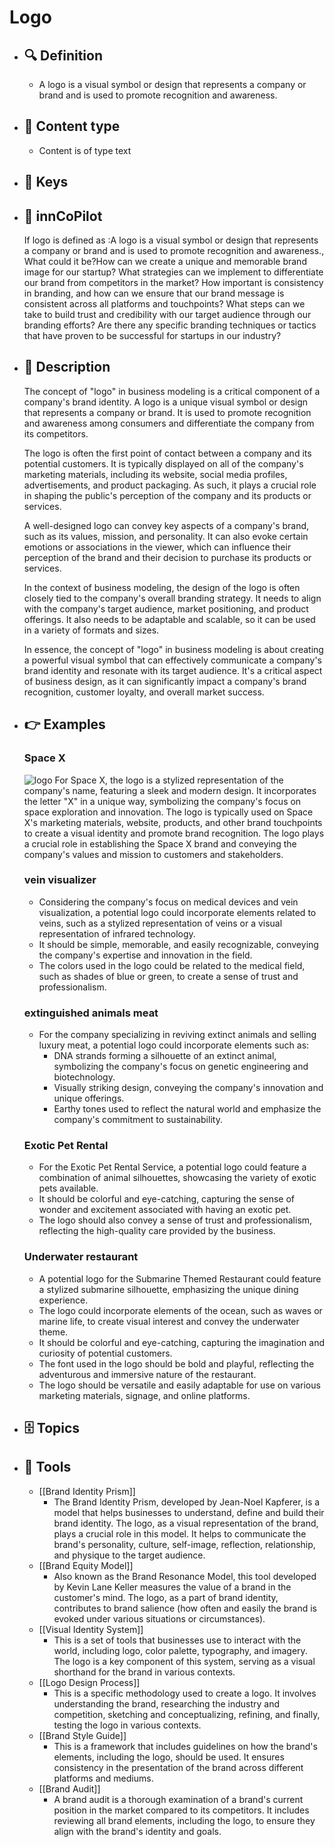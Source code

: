# Logo
- ## 🔍 Definition
  - A logo is a visual symbol or design that represents a company or brand and is used to promote recognition and awareness.
- ## 📰 Content type 
  - Content is of type text
- ## 🔑 Keys
  
- ## 🤖 innCoPilot
  If logo is defined as :A logo is a visual symbol or design that represents a company or brand and is used to promote recognition and awareness., What could it be?How can we create a unique and memorable brand image for our startup?
  What strategies can we implement to differentiate our brand from competitors in the market?
  How important is consistency in branding, and how can we ensure that our brand message is consistent across all platforms and touchpoints?
  What steps can we take to build trust and credibility with our target audience through our branding efforts?
  Are there any specific branding techniques or tactics that have proven to be successful for startups in our industry?
- ## 📖 Description
  The concept of "logo" in business modeling is a critical component of a company's brand identity. A logo is a unique visual symbol or design that represents a company or brand. It is used to promote recognition and awareness among consumers and differentiate the company from its competitors.
  
  The logo is often the first point of contact between a company and its potential customers. It is typically displayed on all of the company's marketing materials, including its website, social media profiles, advertisements, and product packaging. As such, it plays a crucial role in shaping the public's perception of the company and its products or services.
  
  A well-designed logo can convey key aspects of a company's brand, such as its values, mission, and personality. It can also evoke certain emotions or associations in the viewer, which can influence their perception of the brand and their decision to purchase its products or services.
  
  In the context of business modeling, the design of the logo is often closely tied to the company's overall branding strategy. It needs to align with the company's target audience, market positioning, and product offerings. It also needs to be adaptable and scalable, so it can be used in a variety of formats and sizes.
  
  In essence, the concept of "logo" in business modeling is about creating a powerful visual symbol that can effectively communicate a company's brand identity and resonate with its target audience. It's a critical aspect of business design, as it can significantly impact a company's brand recognition, customer loyalty, and overall market success.
- ## 👉 Examples
  ### Space X
  ![logo](https://upload.wikimedia.org/wikipedia/commons/thumb/d/de/SpaceX-Logo.svg/640px-SpaceX-Logo.svg.png)
  For Space X, the logo is a stylized representation of the company's name, featuring a sleek and modern design.
  It incorporates the letter "X" in a unique way, symbolizing the company's focus on space exploration and innovation.
  The logo is typically used on Space X's marketing materials, website, products, and other brand touchpoints to create a visual identity and promote brand recognition.
  The logo plays a crucial role in establishing the Space X brand and conveying the company's values and mission to customers and stakeholders.
  ### vein visualizer
  - Considering the company's focus on medical devices and vein visualization, a potential logo could incorporate elements related to veins, such as a stylized representation of veins or a visual representation of infrared technology.
  - It should be simple, memorable, and easily recognizable, conveying the company's expertise and innovation in the field.
  - The colors used in the logo could be related to the medical field, such as shades of blue or green, to create a sense of trust and professionalism.
  ### extinguished animals meat
  - For the company specializing in reviving extinct animals and selling luxury meat, a potential logo could incorporate elements such as:
  	- DNA strands forming a silhouette of an extinct animal, symbolizing the company's focus on genetic engineering and biotechnology.
  	- Visually striking design, conveying the company's innovation and unique offerings.
  	- Earthy tones used to reflect the natural world and emphasize the company's commitment to sustainability.
  ### Exotic Pet Rental
  - For the Exotic Pet Rental Service, a potential logo could feature a combination of animal silhouettes, showcasing the variety of exotic pets available.
  - It should be colorful and eye-catching, capturing the sense of wonder and excitement associated with having an exotic pet.
  - The logo should also convey a sense of trust and professionalism, reflecting the high-quality care provided by the business.
  ### Underwater restaurant
  - A potential logo for the Submarine Themed Restaurant could feature a stylized submarine silhouette, emphasizing the unique dining experience.
  - The logo could incorporate elements of the ocean, such as waves or marine life, to create visual interest and convey the underwater theme.
  - It should be colorful and eye-catching, capturing the imagination and curiosity of potential customers.
  - The font used in the logo should be bold and playful, reflecting the adventurous and immersive nature of the restaurant.
  - The logo should be versatile and easily adaptable for use on various marketing materials, signage, and online platforms.
- ## 🗄️ Topics
  
- ## 🧰 Tools
  - [[Brand Identity Prism]]
    - The Brand Identity Prism, developed by Jean-Noel Kapferer, is a model that helps businesses to understand, define and build their brand identity. The logo, as a visual representation of the brand, plays a crucial role in this model. It helps to communicate the brand's personality, culture, self-image, reflection, relationship, and physique to the target audience.
  - [[Brand Equity Model]]
    - Also known as the Brand Resonance Model, this tool developed by Kevin Lane Keller measures the value of a brand in the customer's mind. The logo, as a part of brand identity, contributes to brand salience (how often and easily the brand is evoked under various situations or circumstances).
  - [[Visual Identity System]]
    - This is a set of tools that businesses use to interact with the world, including logo, color palette, typography, and imagery. The logo is a key component of this system, serving as a visual shorthand for the brand in various contexts.
  - [[Logo Design Process]]
    - This is a specific methodology used to create a logo. It involves understanding the brand, researching the industry and competition, sketching and conceptualizing, refining, and finally, testing the logo in various contexts.
  - [[Brand Style Guide]]
    - This is a framework that includes guidelines on how the brand's elements, including the logo, should be used. It ensures consistency in the presentation of the brand across different platforms and mediums.
  - [[Brand Audit]]
    - A brand audit is a thorough examination of a brand's current position in the market compared to its competitors. It includes reviewing all brand elements, including the logo, to ensure they align with the brand's identity and goals.
